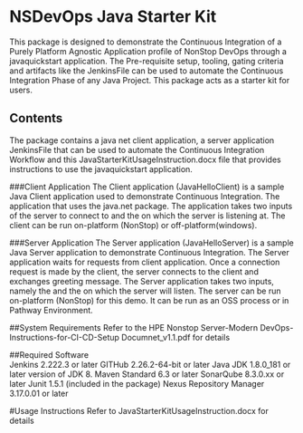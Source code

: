 # NSDevOps Java Starter Kit
This package is designed to demonstrate the Continuous Integration of a  Purely Platform Agnostic Application profile of NonStop DevOps through a javaquickstart application. 
The Pre-requisite setup, tooling, gating criteria and artifacts like the JenkinsFile can be used to automate the Continuous Integration Phase of any Java Project.  This package acts as a starter kit for users. 

## Contents 
The package contains a java net client application, a server application JenkinsFile that can be used to automate the Continuous Integration Workflow and this JavaStarterKitUsageInstruction.docx file that provides instructions to use the javaquickstart application. 

###Client Application
The Client application (JavaHelloClient) is a sample Java Client application used to demonstrate Continuous Integration. The application that uses the java.net package. 
The application takes two inputs <IPAddress> of the server to connect to and the <PortNumber> on which the server is listening at. 
The client can be run on-platform (NonStop) or off-platform(windows). 	

###Server Application
The Server application (JavaHelloServer) is a sample Java Server application to demonstrate Continuous Integration. The Server application waits for requests from client application. Once a connection request is made by the client, the server connects to the client and exchanges greeting message.  The Server application takes two inputs, namely the <HostName> and the <PortNumber> on which the server will listen. The server can be run on-platform (NonStop) for this demo. It can be run as an OSS process or in Pathway Environment.

##System Requirements 
Refer to the HPE Nonstop Server-Modern DevOps-Instructions-for-CI-CD-Setup Documnet_v1.1.pdf for details 

##Required Software  
Jenkins	 			2.222.3 or later
GITHub	 			2.26.2-64-bit or later
Java	       			JDK 1.8.0_181 or later version of JDK 8. 
Maven	Standard 			6.3 or later 
SonarQube				8.3.0.xx or later 
Junit					1.5.1 (included in the package)
Nexus Repository Manager	3.17.0.01 or later

#Usage Instructions 
Refer to JavaStarterKitUsageInstruction.docx for details


